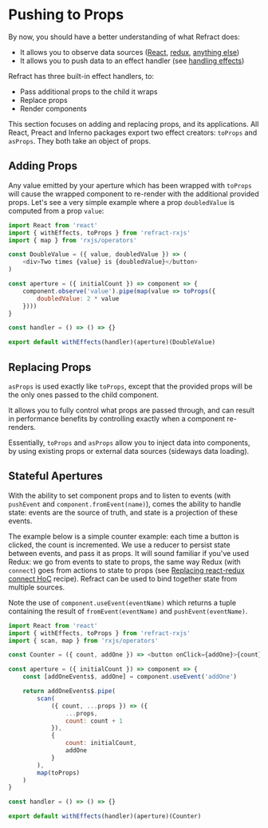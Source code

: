 # Pushing to Props

By now, you should have a better understanding of what Refract does:

*   It allows you to observe data sources ([React](./observing-react.md), [redux](./observing-redux), [anything else](./observing-anything.md))
*   It allows you to push data to an effect handler (see [handling effects](./handling-effects.md))

Refract has three built-in effect handlers, to:

*   Pass additional props to the child it wraps
*   Replace props
*   Render components

This section focuses on adding and replacing props, and its applications. All React, Preact and Inferno packages export two effect creators: `toProps` and `asProps`. They both take an object of props.

## Adding Props

Any value emitted by your aperture which has been wrapped with `toProps` will cause the wrapped component to re-render with the additional provided props. Let's see a very simple example where a prop `doubledValue` is computed from a prop `value`:

```js
import React from 'react'
import { withEffects, toProps } from 'refract-rxjs'
import { map } from 'rxjs/operators'

const DoubleValue = ({ value, doubledValue }) => (
    <div>Two times {value} is {doubledValue}</button>
)

const aperture = ({ initialCount }) => component => {
    component.observe('value').pipe(map(value => toProps({
        doubledValue: 2 * value
    })))
}

const handler = () => () => {}

export default withEffects(handler)(aperture)(DoubleValue)
```

## Replacing Props

`asProps` is used exactly like `toProps`, except that the provided props will be the only ones passed to the child component.

It allows you to fully control what props are passed through, and can result in performance benefits by controlling exactly when a component re-renders.

Essentially, `toProps` and `asProps` allow you to inject data into components, by using existing props or external data sources (sideways data loading).

## Stateful Apertures

With the ability to set component props and to listen to events (with `pushEvent` and `component.fromEvent(name)`), comes the ability to handle state: events are the source of truth, and state is a projection of these events.

The example below is a simple counter example: each time a button is clicked, the count is incremented. We use a reducer to persist state between events, and pass it as props. It will sound familiar if you've used Redux: we go from events to state to props, the same way Redux (with `connect`) goes from actions to state to props (see [Replacing react-redux connect HoC](../recipes/replacing-connect.md]) recipe). Refract can be used to bind together state from multiple sources.

Note the use of `component.useEvent(eventName)` which returns a tuple containing the result of `fromEvent(eventName)` and `pushEvent(eventName)`.

```js
import React from 'react'
import { withEffects, toProps } from 'refract-rxjs'
import { scan, map } from 'rxjs/operators'

const Counter = ({ count, addOne }) => <button onClick={addOne}>{count}</button>

const aperture = ({ initialCount }) => component => {
    const [addOneEvents$, addOne] = component.useEvent('addOne')

    return addOneEvents$.pipe(
        scan(
            ({ count, ...props }) => ({
                ...props,
                count: count + 1
            }),
            {
                count: initialCount,
                addOne
            }
        ),
        map(toProps)
    )
}

const handler = () => () => {}

export default withEffects(handler)(aperture)(Counter)
```
